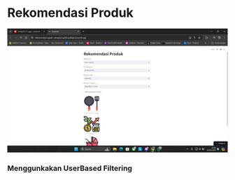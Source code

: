 # Rekomendasi Produk

![alt text](https://github.com/taufiq26127/rekomendasi-produk/blob/main/apps/view.jpg?raw=true)

### Menggunkakan UserBased Filtering 
